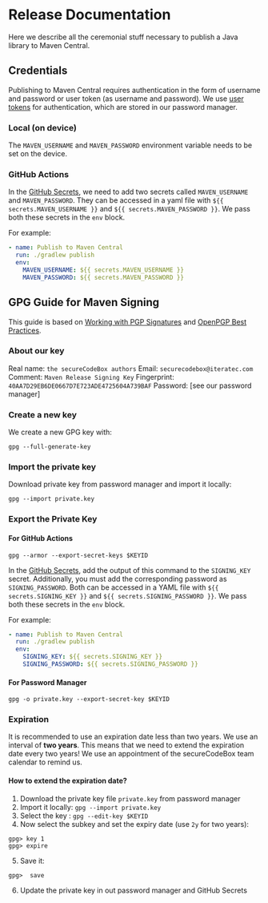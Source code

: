 # Release Documentation

Here we describe all the ceremonial stuff necessary to publish a Java library to Maven Central.

## Credentials

Publishing to Maven Central requires authentication in the form of username and password or user token (as username and password). We use [user tokens][user-token] for authentication, which are stored in our password manager.

### Local (on device)

The `MAVEN_USERNAME` and `MAVEN_PASSWORD` environment variable needs to be set on the device.

### GitHub Actions

In the [GitHub Secrets][gh-secrets], we need to add two secrets called `MAVEN_USERNAME` and `MAVEN_PASSWORD`. They can be accessed in a yaml file with `${{ secrets.MAVEN_USERNAME }}` and `${{ secrets.MAVEN_PASSWORD }}`. We pass both these secrets in the `env` block.

For example:

```yaml
- name: Publish to Maven Central
  run: ./gradlew publish
  env:
    MAVEN_USERNAME: ${{ secrets.MAVEN_USERNAME }}
    MAVEN_PASSWORD: ${{ secrets.MAVEN_PASSWORD }}
```

## GPG Guide for Maven Signing

This guide is based on [Working with PGP Signatures][pgp-signatures] and [OpenPGP Best Practices][pgp-best-practices].

### About our key

Real name: `the secureCodeBox authors`
Email: `securecodebox@iteratec.com`
Comment: `Maven Release Signing Key`
Fingerprint: `40AA7D29EB6DE0667D7E723ADE4725604A739BAF`
Password: [see our password manager]

### Create a new key

We create a new GPG key with:

```shell
gpg --full-generate-key
```

### Import the private key

Download private key from password manager and import it locally:

```shell
gpg --import private.key
```

### Export the Private Key

#### For GitHub Actions

```shell
gpg --armor --export-secret-keys $KEYID
```

In the [GitHub Secrets][gh-secrets], add the output of this command to the `SIGNING_KEY` secret.
Additionally, you must add the corresponding password as `SIGNING_PASSWORD`. Both can be accessed in a YAML file with `${{ secrets.SIGNING_KEY }}` and `${{ secrets.SIGNING_PASSWORD }}`. We pass both these secrets in the `env` block.

For example:

```yaml
- name: Publish to Maven Central
  run: ./gradlew publish
  env:
    SIGNING_KEY: ${{ secrets.SIGNING_KEY }}
    SIGNING_PASSWORD: ${{ secrets.SIGNING_PASSWORD }}
```

#### For Password Manager

```shell
gpg -o private.key --export-secret-key $KEYID
```

### Expiration

It is recommended to use an expiration date less than two years. We use an interval of **two years**. This means that we need to extend the expiration date every two years! We use an appointment of the secureCodeBox team calendar to remind us.

#### How to extend the expiration date?

1. Download the private key file `private.key` from password manager
2. Import it locally:  `gpg --import private.key`
3. Select the key : `gpg --edit-key $KEYID`
4. Now select the subkey and set the expiry date (use `2y` for two years):
```shell
gpg> key 1
gpg> expire
```
5. Save it:
```shell
gpg>  save
```
6. Update the private key in out password manager and GitHub Secrets

[gh-secrets]:           https://www.theserverside.com/blog/Coffee-Talk-Java-News-Stories-and-Opinions/GitHub-Actions-Secrets-Example-Token-Tutorial
[user-token]:           https://help.sonatype.com/iqserver/managing/user-management/user-tokens
[pgp-signatures]:       https://central.sonatype.org/publish/requirements/gpg/
[pgp-best-practices]:   https://riseup.net/ru/security/message-security/openpgp/gpg-best-practices
